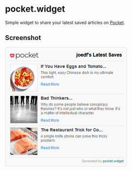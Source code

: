 # pocket.widget
 
Simple widget to share your latest saved articles on [Pocket](https://getpocket.com).

## Screenshot

![example.png](example.png)

